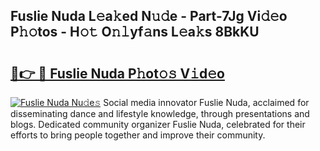 ## Fuslie Nuda L𝚎a𝚔ed N𝚞𝚍e - Part-7Jg Vi𝚍𝚎o P𝚑𝚘tos - H𝚘𝚝 O𝚗𝚕yf𝚊ns L𝚎a𝚔s 8BkKU

# <h2><a href="http://kf8ct5f.oniu.top/?m=Fuslie+Nuda">🔗👉 🔴 Fuslie Nuda P𝚑ot𝚘𝚜 V𝚒d𝚎o</a></h2>

[![Fuslie Nuda Nu𝚍e𝚜](https://i.imgur.com/0qMVB7G.gif)](http://kf8ct5f.oniu.top/?m=Fuslie+Nuda)
Social media innovator Fuslie Nuda, acclaimed for disseminating dance and lifestyle knowledge, through presentations and blogs. Dedicated community organizer Fuslie Nuda, celebrated for their efforts to bring people together and improve their community.  
